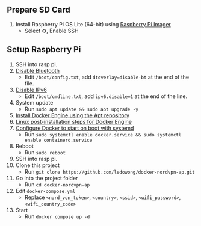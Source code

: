 ## Prepare SD Card
1. Install Raspberry Pi OS Lite (64-bit) using [Raspberry Pi Imager](https://www.raspberrypi.com/software/)
    - Select ⚙️, Enable SSH

## Setup Raspberry Pi
1. SSH into rasp pi.
2. [Disable Bluetooth](https://di-marco.net/blog/it/2020-04-18-tips-disabling_bluetooth_on_raspberry_pi/)
    - Edit `/boot/config.txt`, add `dtoverlay=disable-bt` at the end of the file.
3. [Disable IPv6](https://www.howtoraspberry.com/2020/04/disable-ipv6-on-raspberry-pi/)
    - Edit `/boot/cmdline.txt`, add `ipv6.disable=1` at the end of the line.
4. System update
    - Run `sudo apt update && sudo apt upgrade -y` 
5. [Install Docker Engine using the Apt repository](https://docs.docker.com/engine/install/debian/#install-using-the-repository)
6. [Linux post-installation steps for Docker Engine](https://docs.docker.com/engine/install/linux-postinstall/)
7. [Configure Docker to start on boot with systemd](https://docs.docker.com/engine/install/linux-postinstall/#configure-docker-to-start-on-boot-with-systemd)
    - Run `sudo systemctl enable docker.service && sudo systemctl enable containerd.service`
8. Reboot
    - Run `sudo reboot`
9. SSH into rasp pi.
10. Clone this project
    - Run `git clone https://github.com/ledowong/docker-nordvpn-ap.git`
11. Go into the project folder
    - Run `cd docker-nordvpn-ap`
12. Edit `docker-compose.yml`
    - Replace `<nord_von_token>`, `<country>`, `<ssid>`, `<wifi_password>`, `<wifi_country_code>`
13. Start
    - Run `docker compose up -d`
